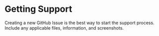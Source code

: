 # Getting Support

Creating a new GitHub Issue is the best way to start the support process. Include any applicable files, information, and screenshots.
